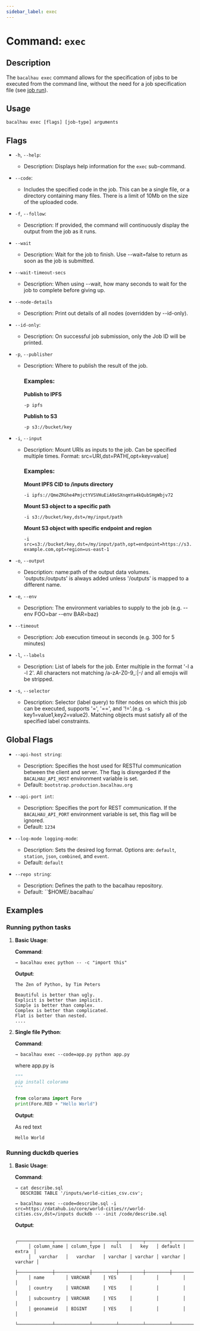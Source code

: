 ```yaml
---
sidebar_label: exec
---
```

# Command: `exec`

## Description

The `bacalhau exec` command allows for the specification of jobs to be executed from the command line,
without the need for a job specification file (see [job run](/dev/cli-reference/cli/job/run/)).

## Usage

```shell
bacalhau exec [flags] [job-type] arguments
```

## Flags

- `-h`, `--help`:
    - Description: Displays help information for the `exec` sub-command.

- `--code`:
    - Includes the specified code in the job. This can be a single file, or a directory containing many files.  There is a limit of 10Mb on the size of the uploaded code.

- `-f`, `--follow`:
    - Description: If provided, the command will continuously display the output from the job as it runs.

- `--wait`
	- Description: Wait for the job to finish. Use --wait=false to return as soon as the job is submitted.

- `--wait-timeout-secs`
	- Description: When using --wait, how many seconds to wait for the job to complete before giving up.

- `--node-details`
	- Description: Print out details of all nodes (overridden by --id-only).

- `--id-only`:
    - Description: On successful job submission, only the Job ID will be printed.

- `-p`, `--publisher`
	- Description: Where to publish the result of the job.
	   ### Examples:
	   **Publish to IPFS**

         `-p ipfs`

       **Publish to S3**

        `-p s3://bucket/key`

- `-i`, `--input`
    - Description: Mount URIs as inputs to the job. Can be specified multiple times. Format: src=URI,dst=PATH[,opt=key=value]
        ### Examples:
        **Mount IPFS CID to /inputs directory**

        `-i ipfs://QmeZRGhe4PmjctYVSVHuEiA9oSXnqmYa4kQubSHgWbjv72`

        **Mount S3 object to a specific path**

        `-i s3://bucket/key,dst=/my/input/path`

        **Mount S3 object with specific endpoint and region**

        `-i src=s3://bucket/key,dst=/my/input/path,opt=endpoint=https://s3.example.com,opt=region=us-east-1`

- `-o`, `--output`
    - Description: name:path of the output data volumes. 'outputs:/outputs' is always added unless '/outputs' is mapped to a different name.

- `-e`, `--env`
    - Description: The environment variables to supply to the job (e.g. --env FOO=bar --env BAR=baz)

- `--timeout`
    - Description:  Job execution timeout in seconds (e.g. 300 for 5 minutes)

- `-l`, `--labels`
    - Description: List of labels for the job. Enter multiple in the format '-l a -l 2'. All characters not matching /a-zA-Z0-9_:|-/ and all emojis will be stripped.

- `-s`, `--selector`
    - Description: Selector (label query) to filter nodes on which this job can be executed, supports '=', '==', and '!='.(e.g. -s key1=value1,key2=value2). Matching objects must satisfy all of the specified label constraints.


## Global Flags

- `--api-host string`:
    - Description: Specifies the host used for RESTful communication between the client and server. The flag is disregarded if the `BACALHAU_API_HOST` environment variable is set.
    - Default: `bootstrap.production.bacalhau.org`

- `--api-port int`:
    - Description: Specifies the port for REST communication. If the `BACALHAU_API_PORT` environment variable is set, this flag will be ignored.
    - Default: `1234`

- `--log-mode logging-mode`:
    - Description: Sets the desired log format. Options are: `default`, `station`, `json`, `combined`, and `event`.
    - Default: `default`

- `--repo string`:
    - Description: Defines the path to the bacalhau repository.
    - Default: ``$HOME/.bacalhau`


## Examples

### Running python tasks

1. **Basic Usage**:

   **Command**:
   ```shell
   → bacalhau exec python -- -c "import this"
   ```

   **Output**:
   ```text
   The Zen of Python, by Tim Peters

   Beautiful is better than ugly.
   Explicit is better than implicit.
   Simple is better than complex.
   Complex is better than complicated.
   Flat is better than nested.
   ....
   ```

2. **Single file Python**:

   **Command**:
   ```shell
   → bacalhau exec --code=app.py python app.py
   ```

   where app.py is
   ```python
   """
   pip install colorama
   """

   from colorama import Fore
   print(Fore.RED + "Hello World")
   ```

   **Output**:

   As red text

   ```shell
   Hello World
   ```


### Running duckdb queries

1. **Basic Usage**:

   **Command**:
   ```shell
   → cat describe.sql
     DESCRIBE TABLE '/inputs/world-cities_csv.csv';

   → bacalhau exec --code=describe.sql -i src=https://datahub.io/core/world-cities/r/world-cities.csv,dst=/inputs duckdb -- -init /code/describe.sql
   ```

   **Output**:
   ```text
        ┌─────────────┬─────────────┬─────────┬─────────┬─────────┬─────────┐
        │ column_name │ column_type │  null   │   key   │ default │  extra  │
        │   varchar   │   varchar   │ varchar │ varchar │ varchar │ varchar │
        ├─────────────┼─────────────┼─────────┼─────────┼─────────┼─────────┤
        │ name        │ VARCHAR     │ YES     │         │         │         │
        │ country     │ VARCHAR     │ YES     │         │         │         │
        │ subcountry  │ VARCHAR     │ YES     │         │         │         │
        │ geonameid   │ BIGINT      │ YES     │         │         │         │
        └─────────────┴─────────────┴─────────┴─────────┴─────────┴─────────┘
   ```
